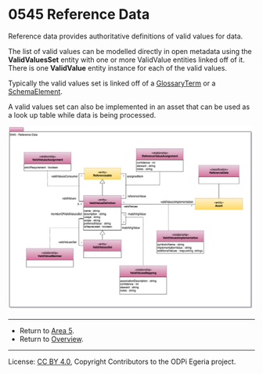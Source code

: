 <!-- SPDX-License-Identifier: CC-BY-4.0 -->
<!-- Copyright Contributors to the ODPi Egeria project. -->

# 0545 Reference Data

Reference data provides authoritative definitions of valid values for
data.

The list of valid values can be modelled directly in open metadata using
the **ValidValuesSet** entity with one or more ValidValue entities linked off of it.
There is one **ValidValue** entity instance for each of the valid values.

Typically the valid values set is linked off of a [GlossaryTerm](0330-Terms.md)
or a [SchemaElement](0501-Schema-Elements.md).

A valid values set can also be implemented in an asset that can be used as a look up
table while data is being processed.

![UML](0545-Reference-Data.png#pagewidth)


---

* Return to [Area 5](Area-5-models.md).
* Return to [Overview](.).

----
License: [CC BY 4.0](https://creativecommons.org/licenses/by/4.0/),
Copyright Contributors to the ODPi Egeria project.